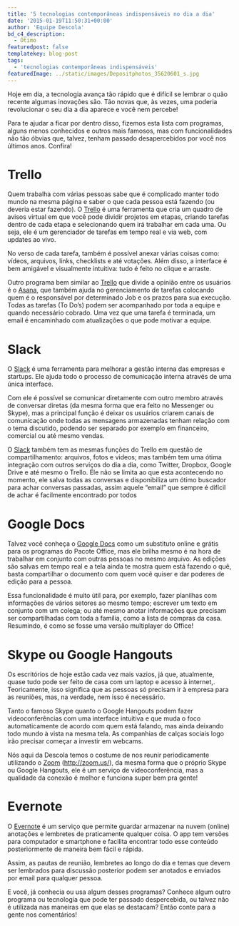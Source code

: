```yaml
---
title: '5 tecnologias contemporâneas indispensáveis no dia a dia'
date: '2015-01-19T11:50:31+00:00'
author: 'Equipe Descola'
bd_c4_description:
  - Ótimo
featuredpost: false
templatekey: blog-post
tags:
  - 'tecnologias contemporâneas indispensáveis'
featuredImage: ../static/images/Depositphotos_35620601_s.jpg
---
```


Hoje em dia, a tecnologia avança tão rápido que é difícil se lembrar o quão recente algumas inovações são. Tão novas que, às vezes, uma poderia revolucionar o seu dia a dia aparece e você nem percebe!

Para te ajudar a ficar por dentro disso, fizemos esta lista com programas, alguns menos conhecidos e outros mais famosos, mas com funcionalidades não tão óbvias que, talvez, tenham passado desapercebidos por você nos últimos anos. Confira!

# Trello

Quem trabalha com várias pessoas sabe que é complicado manter todo mundo na mesma página e saber o que cada pessoa está fazendo (ou deveria estar fazendo). O [Trello](https://trello.com) é uma ferramenta que cria um quadro de avisos virtual em que você pode dividir projetos em etapas, criando tarefas dentro de cada etapa e selecionando quem irá trabalhar em cada uma. Ou seja, ele é um gerenciador de tarefas em tempo real e via web, com updates ao vivo.

No verso de cada tarefa, também é possível anexar várias coisas como: vídeos, arquivos, links, checklists e até votações. Além disso, a interface é bem amigável e visualmente intuitiva: tudo é feito no clique e arraste.

Outro programa bem similar ao [Trello](https://trello.com) que divide a opinião entre os usuários é o [Asana](https://asana.com/), que também ajuda no gerenciamento de tarefas colocando quem é o responsável por determinado Job e os prazos para sua execução. Todas as tarefas (To Do’s) podem ser acompanhado por toda a equipe e quando necessário cobrado. Uma vez que uma tarefa é terminada, um email é encaminhado com atualizações o que pode motivar a equipe.

# Slack

O [Slack](https://slack.com) é uma ferramenta para melhorar a gestão interna das empresas e startups. Ele ajuda todo o processo de comunicação interna através de uma única interface.

Com ele é possível se comunicar diretamente com outro membro através de conversar diretas (da mesma forma que era feito no Messenger ou Skype), mas a principal função é deixar os usuários criarem canais de comunicação onde todas as mensagens armazenadas tenham relação com o tema discutido, podendo ser separado por exemplo em financeiro, comercial ou até mesmo vendas.

O [Slack](https://slack.com) também tem as mesmas funções do Trello em questão de compartilhamento: arquivos, fotos e videos; mas também tem uma ótima integração com outros serviços do dia a dia, como Twitter, Dropbox, Google Drive e até mesmo o Trello. Ele não se limita ao que esta acontecendo no momento, ele salva todas as conversas e disponibiliza um ótimo buscador para achar conversas passadas, assim aquele “email” que sempre é difícil de achar é facilmente encontrado por todos

# Google Docs

Talvez você conheça o [Google Docs](http://www.google.com/docs/about/) como um substituto online e grátis para os programas do Pacote Office, mas ele brilha mesmo é na hora de trabalhar em conjunto com outras pessoas no mesmo arquivo. As edições são salvas em tempo real e a tela ainda te mostra quem está fazendo o quê, basta compartilhar o documento com quem você quiser e dar poderes de edição para a pessoa.

Essa funcionalidade é muito útil para, por exemplo, fazer planilhas com informações de vários setores ao mesmo tempo; escrever um texto em conjunto com um colega; ou até mesmo anotar informações que precisam ser compartilhadas com toda a família, como a lista de compras da casa. Resumindo, é como se fosse uma versão multiplayer do Office!

# Skype ou Google Hangouts

Os escritórios de hoje estão cada vez mais vazios, já que, atualmente, quase tudo pode ser feito de casa com um laptop e acesso à internet,. Teoricamente, isso significa que as pessoas só precisam ir à empresa para as reuniões, mas, na verdade, nem isso é necessário.

Tanto o famoso Skype quanto o Google Hangouts podem fazer videoconferências com uma interface intuitiva e que muda o foco automaticamente de acordo com quem está falando, mas ainda deixando todo mundo à vista na mesma tela. As companhias de calças sociais logo irão precisar começar a investir em webcams.

Nós aqui da Descola temos o costume de nos reunir periodicamente utilizando o [Zoom](http://zoom.us/) (<http://zoom.us/>), da mesma forma que o próprio Skype ou Google Hangouts, ele é um serviço de videoconferência, mas a qualidade da conexão é melhor e funciona super bem pra gente!

# Evernote

O [Evernote](https://evernote.com/) é um serviço que permite guardar armazenar na nuvem (online) anotações e lembretes de praticamente qualquer coisa. O app tem versões para computador e smartphone e facilita encontrar todo esse conteúdo posteriormente de maneira bem fácil e rápida.

Assim, as pautas de reunião, lembretes ao longo do dia e temas que devem ser lembrados para discussão posterior podem ser anotados e enviados por email para qualquer pessoa.

E você, já conhecia ou usa algum desses programas? Conhece algum outro programa ou tecnologia que pode ter passado despercebida, ou talvez não é utilizada nas maneiras em que elas se destacam? Então conte para a gente nos comentários!
